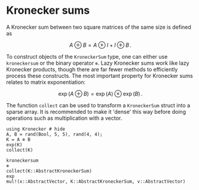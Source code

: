 # Kronecker sums

A Kronecker sum between two square matrices of the same size is defined as

```math
A \oplus B = A ⊗ I + I \oplus B\,.
```

To construct objects of the `KroneckerSum` type, one can either use `kroneckersum` or the binary operator `⊕`. Lazy Kronecker sums work like lazy Kronecker products, though there are far fewer methods to efficiently process these constructs. The most important property for Kronecker sums relates to matrix exponentiation:
```math
\exp(A \oplus B) = \exp(A) \otimes \exp(B)\,.
```
The function `collect` can be used to transform a `KroneckerSum` struct into a sparse array. It is recommended to make it 'dense' this way before doing operations such as multiplication with a vector.

```@repl
using Kronecker # hide
A, B = rand(Bool, 5, 5), rand(4, 4);
K = A ⊕ B
exp(K)
collect(K)
```

```@docs
kroneckersum
⊕
collect(K::AbstractKroneckerSum)
exp
mul!(x::AbstractVector, K::AbstractKroneckerSum, v::AbstractVector)
```
